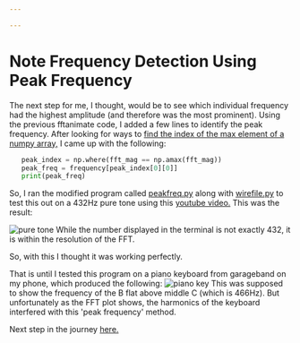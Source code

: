 ```yaml
---

---
```


Note Frequency Detection Using Peak Frequency
=====
The next step for me, I thought, would be to see which individual frequency had the highest amplitude (and therefore was the most prominent). Using the previous fftanimate code, I added a few lines to identify the peak frequency. After looking for ways to [find the index of the max element of a numpy array,](https://thispointer.com/find-max-value-its-index-in-numpy-array-numpy-amax/) I came up with the following:
```python
   peak_index = np.where(fft_mag == np.amax(fft_mag))
   peak_freq = frequency[peak_index[0][0]]
   print(peak_freq)
```
So, I ran the modified program called [peakfreq.py](https://github.com/shri-k/music-analysis/blob/master/src/peakfreq.py) along with [wirefile.py](https://github.com/shri-k/music-analysis/blob/master/src/wirefile.py) to test this out on a 432Hz pure tone using this [youtube video.](https://www.youtube.com/watch?v=TxHctJZflh8) This was the result:

![pure tone](https://raw.githubusercontent.com/shri-k/music-analysis/master/the-journey/images/puretone.png)
While the number displayed in the terminal is not exactly 432, it is within the resolution of the FFT. 

So, with this I thought it was working perfectly.

That is until I tested this program on a piano keyboard from garageband on my phone, which produced the following:
![piano key](https://raw.githubusercontent.com/shri-k/music-analysis/master/the-journey/images/bflat.png)
This was supposed to show the frequency of the B flat above middle C (which is 466Hz). But unfortunately as the FFT plot shows, the harmonics of the keyboard interfered with this 'peak frequency' method.


Next step in the journey [here.](hps.md)
